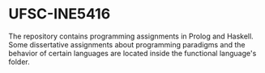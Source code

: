 # UFSC-INE5416

The repository contains programming assignments in Prolog and Haskell. Some
dissertative assignments about programming paradigms and the behavior of 
certain languages are located inside the functional language's folder.
